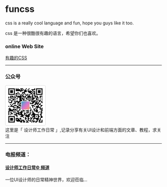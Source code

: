 # funcss

css is a really cool language and fun, hope you guys like it too.

css 是一种很酷很有趣的语言，希望你们也喜欢。


### online Web Site
[有趣的CSS](https://funcss.liujueyi.cn)

---

### 公众号
![](img/wxgzh.png)  
这里是「 设计师工作日常 」,记录分享有关UI设计和前端方面的文章、教程，求关注

---

### 电报频道：
#### [设计师工作日常© 频道](https://t.me/designer_work_share)
一位UI设计师的日常精神世界，欢迎莅临...
